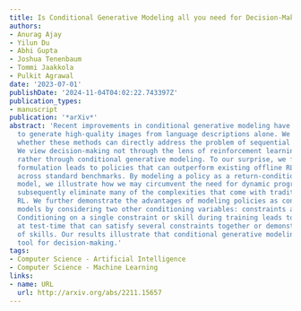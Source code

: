 ```yaml
---
title: Is Conditional Generative Modeling all you need for Decision-Making?
authors:
- Anurag Ajay
- Yilun Du
- Abhi Gupta
- Joshua Tenenbaum
- Tommi Jaakkola
- Pulkit Agrawal
date: '2023-07-01'
publishDate: '2024-11-04T04:02:22.743397Z'
publication_types:
- manuscript
publication: '*arXiv*'
abstract: 'Recent improvements in conditional generative modeling have made it possible
  to generate high-quality images from language descriptions alone. We investigate
  whether these methods can directly address the problem of sequential decision-making.
  We view decision-making not through the lens of reinforcement learning (RL), but
  rather through conditional generative modeling. To our surprise, we find that our
  formulation leads to policies that can outperform existing offline RL approaches
  across standard benchmarks. By modeling a policy as a return-conditional diffusion
  model, we illustrate how we may circumvent the need for dynamic programming and
  subsequently eliminate many of the complexities that come with traditional offline
  RL. We further demonstrate the advantages of modeling policies as conditional diffusion
  models by considering two other conditioning variables: constraints and skills.
  Conditioning on a single constraint or skill during training leads to behaviors
  at test-time that can satisfy several constraints together or demonstrate a composition
  of skills. Our results illustrate that conditional generative modeling is a powerful
  tool for decision-making.'
tags:
- Computer Science - Artificial Intelligence
- Computer Science - Machine Learning
links:
- name: URL
  url: http://arxiv.org/abs/2211.15657
---
```


